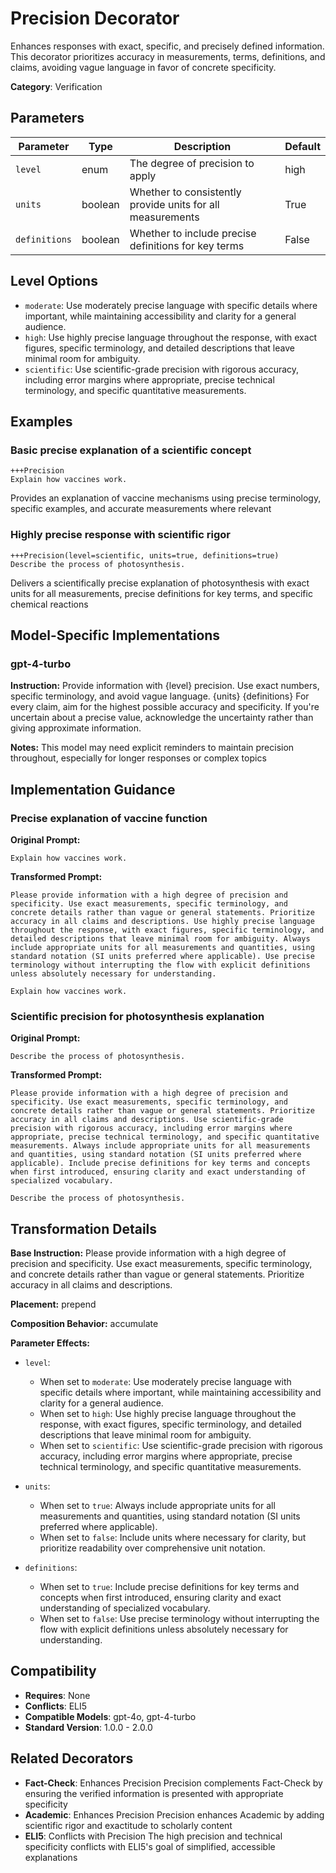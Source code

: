 # Precision Decorator

Enhances responses with exact, specific, and precisely defined information. This decorator prioritizes accuracy in measurements, terms, definitions, and claims, avoiding vague language in favor of concrete specificity.

**Category**: Verification

## Parameters

| Parameter | Type | Description | Default |
|-----------|------|-------------|--------|
| `level` | enum | The degree of precision to apply | high |
| `units` | boolean | Whether to consistently provide units for all measurements | True |
| `definitions` | boolean | Whether to include precise definitions for key terms | False |

## Level Options

- `moderate`: Use moderately precise language with specific details where important, while maintaining accessibility and clarity for a general audience.
- `high`: Use highly precise language throughout the response, with exact figures, specific terminology, and detailed descriptions that leave minimal room for ambiguity.
- `scientific`: Use scientific-grade precision with rigorous accuracy, including error margins where appropriate, precise technical terminology, and specific quantitative measurements.

## Examples

### Basic precise explanation of a scientific concept

```
+++Precision
Explain how vaccines work.
```

Provides an explanation of vaccine mechanisms using precise terminology, specific examples, and accurate measurements where relevant

### Highly precise response with scientific rigor

```
+++Precision(level=scientific, units=true, definitions=true)
Describe the process of photosynthesis.
```

Delivers a scientifically precise explanation of photosynthesis with exact units for all measurements, precise definitions for key terms, and specific chemical reactions

## Model-Specific Implementations

### gpt-4-turbo

**Instruction:** Provide information with {level} precision. Use exact numbers, specific terminology, and avoid vague language. {units} {definitions} For every claim, aim for the highest possible accuracy and specificity. If you're uncertain about a precise value, acknowledge the uncertainty rather than giving approximate information.

**Notes:** This model may need explicit reminders to maintain precision throughout, especially for longer responses or complex topics


## Implementation Guidance

### Precise explanation of vaccine function

**Original Prompt:**
```
Explain how vaccines work.
```

**Transformed Prompt:**
```
Please provide information with a high degree of precision and specificity. Use exact measurements, specific terminology, and concrete details rather than vague or general statements. Prioritize accuracy in all claims and descriptions. Use highly precise language throughout the response, with exact figures, specific terminology, and detailed descriptions that leave minimal room for ambiguity. Always include appropriate units for all measurements and quantities, using standard notation (SI units preferred where applicable). Use precise terminology without interrupting the flow with explicit definitions unless absolutely necessary for understanding.

Explain how vaccines work.
```

### Scientific precision for photosynthesis explanation

**Original Prompt:**
```
Describe the process of photosynthesis.
```

**Transformed Prompt:**
```
Please provide information with a high degree of precision and specificity. Use exact measurements, specific terminology, and concrete details rather than vague or general statements. Prioritize accuracy in all claims and descriptions. Use scientific-grade precision with rigorous accuracy, including error margins where appropriate, precise technical terminology, and specific quantitative measurements. Always include appropriate units for all measurements and quantities, using standard notation (SI units preferred where applicable). Include precise definitions for key terms and concepts when first introduced, ensuring clarity and exact understanding of specialized vocabulary.

Describe the process of photosynthesis.
```

## Transformation Details

**Base Instruction:** Please provide information with a high degree of precision and specificity. Use exact measurements, specific terminology, and concrete details rather than vague or general statements. Prioritize accuracy in all claims and descriptions.

**Placement:** prepend

**Composition Behavior:** accumulate

**Parameter Effects:**

- `level`:
  - When set to `moderate`: Use moderately precise language with specific details where important, while maintaining accessibility and clarity for a general audience.
  - When set to `high`: Use highly precise language throughout the response, with exact figures, specific terminology, and detailed descriptions that leave minimal room for ambiguity.
  - When set to `scientific`: Use scientific-grade precision with rigorous accuracy, including error margins where appropriate, precise technical terminology, and specific quantitative measurements.

- `units`:
  - When set to `true`: Always include appropriate units for all measurements and quantities, using standard notation (SI units preferred where applicable).
  - When set to `false`: Include units where necessary for clarity, but prioritize readability over comprehensive unit notation.

- `definitions`:
  - When set to `true`: Include precise definitions for key terms and concepts when first introduced, ensuring clarity and exact understanding of specialized vocabulary.
  - When set to `false`: Use precise terminology without interrupting the flow with explicit definitions unless absolutely necessary for understanding.

## Compatibility

- **Requires**: None
- **Conflicts**: ELI5
- **Compatible Models**: gpt-4o, gpt-4-turbo
- **Standard Version**: 1.0.0 - 2.0.0

## Related Decorators

- **Fact-Check**: Enhances Precision Precision complements Fact-Check by ensuring the verified information is presented with appropriate specificity
- **Academic**: Enhances Precision Precision enhances Academic by adding scientific rigor and exactitude to scholarly content
- **ELI5**: Conflicts with Precision The high precision and technical specificity conflicts with ELI5's goal of simplified, accessible explanations
